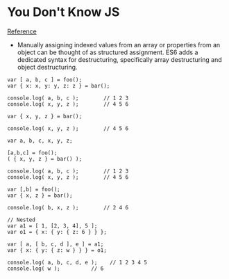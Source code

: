 # You Don't Know JS
[Reference](https://github.com/getify/You-Dont-Know-JS/blob/master/es6%20%26%20beyond/ch2.md)

- Manually assigning indexed values from an array or properties from an object can be thought of as structured assignment. ES6 adds a dedicated syntax for destructuring, specifically array destructuring and object destructuring.

```
var [ a, b, c ] = foo();
var { x: x, y: y, z: z } = bar();

console.log( a, b, c );        // 1 2 3
console.log( x, y, z );        // 4 5 6

var { x, y, z } = bar();

console.log( x, y, z );        // 4 5 6

var a, b, c, x, y, z;

[a,b,c] = foo();
( { x, y, z } = bar() );

console.log( a, b, c );        // 1 2 3
console.log( x, y, z );        // 4 5 6

var [,b] = foo();
var { x, z } = bar();

console.log( b, x, z );        // 2 4 6

// Nested
var a1 = [ 1, [2, 3, 4], 5 ];
var o1 = { x: { y: { z: 6 } } };

var [ a, [ b, c, d ], e ] = a1;
var { x: { y: { z: w } } } = o1;

console.log( a, b, c, d, e );    // 1 2 3 4 5
console.log( w );          // 6
```

